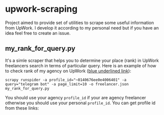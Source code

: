 # upwork-scraping
Project aimed to provide set of utilities to scrape some useful information from UpWork. I develop it according to my personal need but if you have an idea feel free to create an issue.

## my_rank_for_query.py
It's a simle scraper that helps you to determine your place (rank) in UpWork freelancers search in terms of particular query. Here is an example of how to check rank of my agency on UpWork ([blue underlined link](https://www.upwork.com/companies/~0140676ee0e4006401)):

```
scrapy runspider -a profile_id="~0140676ee0e4006401" -a query="telegram bot" -a page_limit=10 -o freelancer.json my_rank_for_query.py

```

You should use your agency `profile_id` if your are agency freelancer otherwise you should use your personal `profile_id`. You can get profile id from these links:

